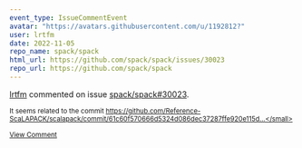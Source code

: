 ```yaml
---
event_type: IssueCommentEvent
avatar: "https://avatars.githubusercontent.com/u/1192812?"
user: lrtfm
date: 2022-11-05
repo_name: spack/spack
html_url: https://github.com/spack/spack/issues/30023
repo_url: https://github.com/spack/spack
---
```


<a href='https://github.com/lrtfm' target='_blank'>lrtfm</a> commented on issue <a href='https://github.com/spack/spack/issues/30023' target='_blank'>spack/spack#30023</a>.

<small>It seems related to the commit https://github.com/Reference-ScaLAPACK/scalapack/commit/61c60f570666d5324d086dec37287ffe920e115d...</small>

<a href='https://github.com/spack/spack/issues/30023' target='_blank'>View Comment</a>